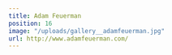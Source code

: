 ```yaml
---
title: Adam Feuerman
position: 16
image: "/uploads/gallery__adamfeuerman.jpg"
url: http://www.adamfeuerman.com/
---
```


